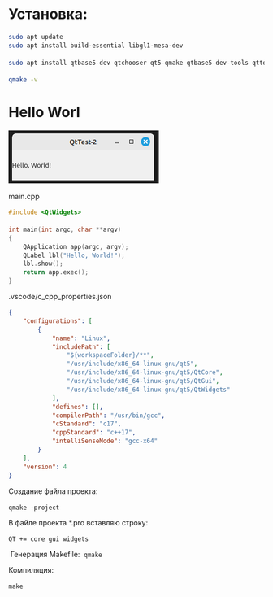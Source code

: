 # Установка:

```bash
sudo apt update
sudo apt install build-essential libgl1-mesa-dev

sudo apt install qtbase5-dev qtchooser qt5-qmake qtbase5-dev-tools qttools5-dev-tools qtdeclarative5-dev qtcreator

qmake -v
```

# Hello Worl

![Hello.png](_img_note/Hello.png)

main.cpp

```cpp
#include <QtWidgets>

int main(int argc, char **argv)
{
    QApplication app(argc, argv);
    QLabel lbl("Hello, World!");
    lbl.show();
    return app.exec();
}
```

.vscode/c_cpp_properties.json

```json
{
    "configurations": [
        {
            "name": "Linux",
            "includePath": [
                "${workspaceFolder}/**",
                "/usr/include/x86_64-linux-gnu/qt5",
                "/usr/include/x86_64-linux-gnu/qt5/QtCore",
                "/usr/include/x86_64-linux-gnu/qt5/QtGui",
                "/usr/include/x86_64-linux-gnu/qt5/QtWidgets"
            ],
            "defines": [],
            "compilerPath": "/usr/bin/gcc",
            "cStandard": "c17",
            "cppStandard": "c++17",
            "intelliSenseMode": "gcc-x64"
        }
    ],
    "version": 4
}
```

Создание файла проекта:

`qmake -project`

В файле проекта *.pro вставляю строку:

`QT += core gui widgets`

 Генерация Makefile:
 `qmake`

Компиляция:

`make`
